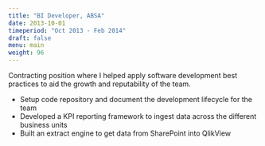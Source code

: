 ```yaml
---
title: "BI Developer, ABSA"
date: 2013-10-01
timeperiod: "Oct 2013 - Feb 2014"
draft: false
menu: main
weight: 96
---
```


Contracting position where I helped apply software development best practices to aid the growth and reputability of the team.
<!--more-->
- Setup code repository and document the development lifecycle for the team
- Developed a KPI reporting framework to ingest data across the different business units
- Built an extract engine to get data from SharePoint into QlikView
